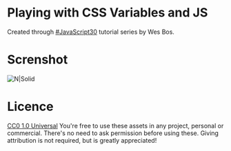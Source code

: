 # Playing with CSS Variables and JS

Created through [#JavaScript30](https://javascript30.com/) tutorial series by Wes Bos.

# Screnshot
![N|Solid](http://i.imgur.com/MbmMqTJ.png)

# Licence
[CC0 1.0 Universal](https://creativecommons.org/publicdomain/zero/1.0/) You're free to use these assets in any project, personal or commercial. There's no need to ask permission before using these. Giving attribution is not required, but is greatly appreciated!
